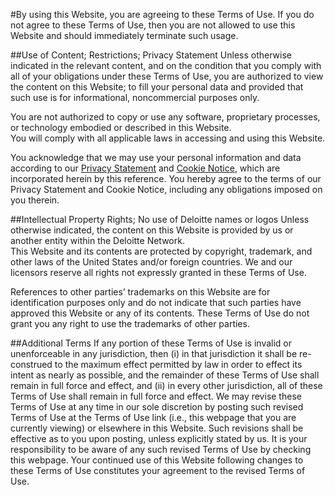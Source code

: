 #By using this Website, you are agreeing to these Terms of Use.  If you do not agree to these Terms of Use, then you are not allowed to use this Website and should immediately terminate such usage. 

##Use of Content; Restrictions; Privacy Statement 
Unless otherwise indicated in the relevant content, and on the condition that you comply with all of your obligations under these Terms of Use, you are authorized to view the content on this Website; to fill your personal data and provided that such use is for informational, noncommercial purposes only.

You are not authorized to copy or use any software, proprietary processes, or technology embodied or described in this Website.  
You will comply with all applicable laws in accessing and using this Website.

You acknowledge that we may use your personal information and data according to our [Privacy Statement](https://www2.deloitte.com/ua/en/legal/privacy.html) and [Cookie Notice](https://www2.deloitte.com/ua/en/legal/cookies.html), which are incorporated herein by this reference. You hereby agree to the terms of our Privacy Statement and Cookie Notice, including any obligations imposed on you therein.

##Intellectual Property Rights; No use of Deloitte names or logos
Unless otherwise indicated, the content on this Website is provided by us or another entity within the Deloitte Network.  
This Website and its contents are protected by copyright, trademark, and other laws of the United States and/or foreign countries.  We and our licensors reserve all rights not expressly granted in these Terms of Use.

References to other parties’ trademarks on this Website are for identification purposes only and do not indicate that such parties have approved this Website or any of its contents. These Terms of Use do not grant you any right to use the trademarks of other parties.

##Additional Terms
If any portion of these Terms of Use is invalid or unenforceable in any jurisdiction, then (i) in that jurisdiction it shall be re-construed to the maximum effect permitted by law in order to effect its intent as nearly as possible, and the remainder of these Terms of Use shall remain in full force and effect, and (ii) in every other jurisdiction, all of these Terms of Use shall remain in full force and effect.
We may revise these Terms of Use at any time in our sole discretion by posting such revised Terms of Use at the Terms of Use link (i.e., this webpage that you are currently viewing) or elsewhere in this Website.  Such revisions shall be effective as to you upon posting, unless explicitly stated by us.  It is your responsibility to be aware of any such revised Terms of Use by checking this webpage.  Your continued use of this Website following changes to these Terms of Use constitutes your agreement to the revised Terms of Use.
